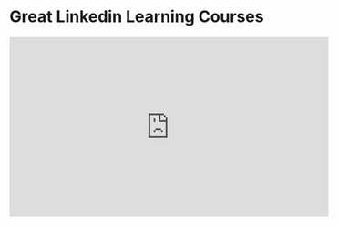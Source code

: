 <h1>Great Linkedin Learning Courses</h1>

<iframe width="560" height="315" src="https://www.youtube.com/embed/Vhn2RkoWTgw" title="YouTube video player" frameborder="0" allow="accelerometer; autoplay; clipboard-write; encrypted-media; gyroscope; picture-in-picture" allowfullscreen></iframe>
